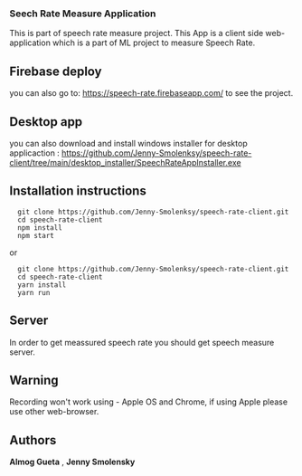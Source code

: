 ### Seech Rate Measure Application

This is part of speech rate measure project.
This App is a client side web-application which is a part of ML project to measure Speech Rate. 

## Firebase deploy
you can also go to: https://speech-rate.firebaseapp.com/ to see the project. 

## Desktop app
you can also download and install windows installer for desktop applicaction :
https://github.com/Jenny-Smolenksy/speech-rate-client/tree/main/desktop_installer/SpeechRateAppInstaller.exe

## Installation instructions

```
  git clone https://github.com/Jenny-Smolenksy/speech-rate-client.git
  cd speech-rate-client
  npm install
  npm start
```

or
```
  git clone https://github.com/Jenny-Smolenksy/speech-rate-client.git
  cd speech-rate-client
  yarn install
  yarn run
```

## Server

In order to get meassured speech rate you should get speech measure server.

## Warning
Recording won't work using - Apple OS and Chrome, 
if using Apple please use other web-browser.


## Authors

**Almog Gueta** ,  **Jenny Smolensky** 


